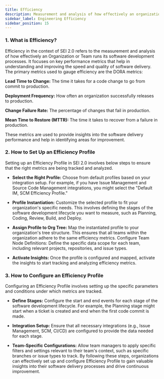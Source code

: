 ```yaml
---
title: Efficiency
description: Measurement and analysis of how effectively an organization or team performs its software development processes
sidebar_label: Engineering Efficiency
sidebar_position: 15
---
```


### 1. What is Efficiency?

Efficiency in the context of SEI 2.0 refers to the measurement and analysis of how effectively an Organization or Team runs its software development processes. It focuses on key performance metrics that help in understanding and improving the speed and quality of software delivery. The primary metrics used to gauge efficiency are the DORA metrics:

**Lead Time to Change:** The time it takes for a code change to go from commit to production.

**Deployment Frequency:** How often an organization successfully releases to production.

**Change Failure Rate:** The percentage of changes that fail in production.

**Mean Time to Restore (MTTR):** The time it takes to recover from a failure in production.

These metrics are used to provide insights into the software delivery performance and help in identifying areas for improvement.

### 2. How to Set Up an Efficiency Profile
Setting up an Efficiency Profile in SEI 2.0 involves below steps to ensure that the right metrics are being tracked and analyzed.

* **Select the Right Profile:** Choose from default profiles based on your integration setup. For example, if you have Issue Management and Source Code Management integrations, you might select the "Default IM, SCM Efficiency Profile."

* **Profile Instantiation:** Customize the selected profile to fit your organization's specific needs. This involves defining the stages of the software development lifecycle you want to measure, such as Planning, Coding, Review, Build, and Deploy.

* **Assign Profile to Org Tree:** Map the instantiated profile to your organization's tree structure. This ensures that all teams within the organization adhere to the same efficiency metrics.
Configure Team Node Definitions: Define the specific data scope for each team, including relevant projects, repositories, and issue types.

* **Activate Insights:** Once the profile is configured and mapped, activate the insights to start tracking and analyzing efficiency metrics.

### 3. How to Configure an Efficiency Profile
Configuring an Efficiency Profile involves setting up the specific parameters and conditions under which metrics are tracked.

* **Define Stages:** Configure the start and end events for each stage of the software development lifecycle. 
For example, the Planning stage might start when a ticket is created and end when the first code commit is made.

* **Integration Setup:** Ensure that all necessary integrations (e.g., Issue Management, SCM, CI/CD) are configured to provide the data needed for each stage.

* **Team-Specific Configurations:** Allow team managers to apply specific filters and settings relevant to their team's context, such as specific branches or issue types to track.
By following these steps, organizations can effectively set up and configure Efficiency Profile to gain valuable insights into their software delivery processes and drive continuous improvement.

